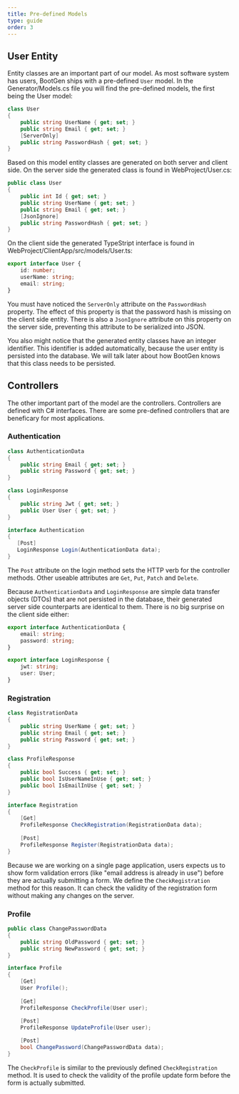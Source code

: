 ```yaml
---
title: Pre-defined Models
type: guide
order: 3
---
```


## User Entity

Entity classes are an important part of our model. As most software system has users, BootGen ships with a pre-defined `User` model. In the Generator/Models.cs file you will find the pre-defined models, the first being the User model:

```csharp
class User
{
    public string UserName { get; set; }
    public string Email { get; set; }
    [ServerOnly]
    public string PasswordHash { get; set; }
}
```

Based on this model entity classes are generated on both server and client side.
On the server side the generated class is found in WebProject/User.cs:

```csharp
public class User
{
    public int Id { get; set; }
    public string UserName { get; set; }
    public string Email { get; set; }
    [JsonIgnore]
    public string PasswordHash { get; set; }
}
```
On the client side the generated TypeStript interface is found in WebProject/ClientApp/src/models/User.ts:

```typescript
export interface User {
    id: number;
    userName: string;
    email: string;
}
```

You must have noticed the `ServerOnly` attribute on the `PasswordHash` property. The effect of this property is that the password hash is missing on the
client side entity. There is also a `JsonIgnore` attribute on this property on the server side, preventing this attribute to be serialized into JSON.

You also might notice that the generated entity classes have an integer identifier. This identifier is added automatically, because the user entity is persisted into the database. We will talk later about how BootGen knows that this class needs to be persisted.

## Controllers

The other important part of the model are the controllers. Controllers are defined with C# interfaces. There are some pre-defined controllers that are beneficary for most applications.

### Authentication

```csharp
class AuthenticationData
{
    public string Email { get; set; }
    public string Password { get; set; }
}

class LoginResponse
{
    public string Jwt { get; set; }
    public User User { get; set; }
}

interface Authentication
{
   [Post]
   LoginResponse Login(AuthenticationData data);
}
```
The `Post` attribute on the login method sets the HTTP verb for the controller methods. Other useable attributes are `Get`, `Put`, `Patch` and `Delete`.

Because `AuthenticationData` and `LoginResponse` are simple data transfer objects (DTOs) that are not persisted in the database, their generated server side counterparts are identical to them. There is no big surprise on the client side either:

```typescript
export interface AuthenticationData {
    email: string;
    password: string;
}

export interface LoginResponse {
    jwt: string;
    user: User;
}
```

### Registration

```csharp
class RegistrationData
{
    public string UserName { get; set; }
    public string Email { get; set; }
    public string Password { get; set; }
}

class ProfileResponse
{
    public bool Success { get; set; }
    public bool IsUserNameInUse { get; set; }
    public bool IsEmailInUse { get; set; }
}

interface Registration
{
    [Get]
    ProfileResponse CheckRegistration(RegistrationData data);
    
    [Post]
    ProfileResponse Register(RegistrationData data);
}
```
Because we are working on a single page application, users expects us to show form validation errors (like "email address is already in use") before they are actually submitting a form. We define the `CheckRegistration` method for this reason. It can check the validity of the registration form without making any changes on the server.


### Profile

```csharp
public class ChangePasswordData
{
    public string OldPassword { get; set; }
    public string NewPassword { get; set; }
}

interface Profile
{
    [Get]
    User Profile();
    
    [Get]
    ProfileResponse CheckProfile(User user);
    
    [Post]
    ProfileResponse UpdateProfile(User user);

    [Post]
    bool ChangePassword(ChangePasswordData data);
}
```

The `CheckProfile` is similar to the previously defined `CheckRegistration` method. It is used to check the validity of the profile update form before the form is actually submitted.
